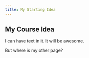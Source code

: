 ```yaml
---
title: My Starting Idea
---
```


## My Course Idea
I can have text in it. It will be awesome.

But where is my other page?

